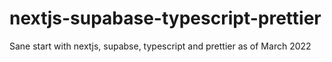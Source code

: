 # nextjs-supabase-typescript-prettier
Sane start with nextjs, supabse, typescript and prettier as of March 2022
